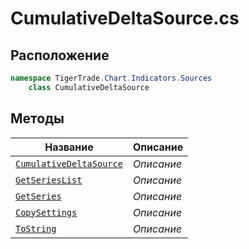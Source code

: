 
# CumulativeDeltaSource.cs
## Расположение
```csharp
namespace TigerTrade.Chart.Indicators.Sources  
    class CumulativeDeltaSource
```

## Методы
| Название | Описание |
| --- | --- |
| [`CumulativeDeltaSource`](./metody/CumulativeDeltaSource.md) | *Описание* |
| [`GetSeriesList`](./metody/GetSeriesList.md) | *Описание* |
| [`GetSeries`](./metody/GetSeries.md) | *Описание* |
| [`CopySettings`](./metody/CopySettings.md) | *Описание* |
| [`ToString`](./metody/ToString.md) | *Описание* |
